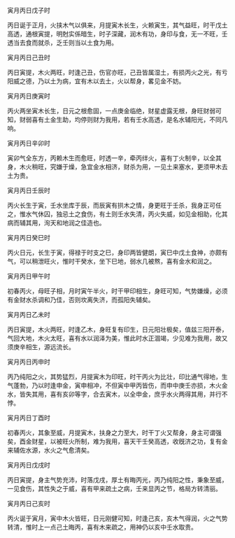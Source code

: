 寅月丙日戊子时

丙日诞于正月，火挟木气以俱来，月提寅木长生，火赖寅生，其气益旺，时干戊土高透，通根寅提，明尅实係暗生，时子深藏，润木有功，身印与食，无一不旺，壬透当去食而就杀，乏壬则当以土食为用。

寅月丙日己丑时

丙日寅提，木火两旺，时逢己丑，伤官亦旺，己丑皆属湿土，有损丙火之光，有亏阳威之德，乃以土为病，宜有木以去土，火以帮身，畧见金不妨。

寅月丙日庚寅时

丙火两坐寅木长生，日元之根愈固，一点庚金临绝，财星虚露无根，身旺财弱可知，财弱喜有土金生助，均停则财为我用，若有壬水高透，是名水辅阳光，不同凡响。

寅月丙日辛卯时

寅卯气全东方，丙赖木生而愈旺，时透一辛，牵丙绊火，喜有丁火制辛，以全其身，木火稍旺，究嫌于燥，急宜金水相济，财杀为用，一见土来塞水，更须甲木去土为贵。

寅月丙日壬辰时

丙火长生于寅，壬水坐库于辰，而辰寅有拱木之情，身更旺于壬杀，我身正可任之，惟水气休囚，独忌土之食伤，有土则壬水失清，丙火失威，如见金相助，化其病而辅其用，洵天和地润之佳造也。

寅月丙日癸巳时

丙火日元，长生于寅，得禄于时支之巳，身印两皆健朗，寅巳中戊土食神，亦颇有气，可以稍泄旺火，惟时干癸水，坐下巳地，弱水几被熬，喜有金水和润之。

寅月丙日甲午时

初春丙火，母旺子相，月时寅午半火，时干甲印相生，身旺可知，气势嫌燥，必须有金财水杀调和乃佳，否则坎离失济，而孤阳失辅矣。

寅月丙日乙未时

丙日寅提，木火两旺，时逢乙木，身旺复有印生，日元阳壮极矣，值兹三阳开泰，气回大地，木火太旺，喜有水以润泽为美，惟此时水正涸竭，少见难为我用，故又须庚辛相生，源远流长。

寅月丙日丙申时

丙乃纯阳之火，其势猛烈，月提寅木为印旺，时干丙火为比壮，印比通气得地，生气蓬勃，乃以时逢申金，寅申相冲，不但寅中甲丙皆伤，而申中庚壬亦损，木火金水，皆失其用，喜有亥卯等字，合去寅木，以全申金，庶乎水火两得其用，并行不悖。

寅月丙日丁酉时

初春丙火，其象至威，月提寅木，扶身之力至大，时干丁火又帮身，身主可谓强矣，酉金财星，以被旺火所制，难为我用，喜天干壬癸高透，收旣济之功，复有金来辅佐水源，水火之气愈清矣。

寅月丙日戊戌时

丙日寅提，身主气势充沛，时落戊戌，厚土有晦丙光，丙乃纯阳之性，秉象至威，一见食伤，其性失之于威，喜有甲来疏土之病，壬来显丙之节，格局方转清丽。

寅月丙日己亥时

丙火诞于寅月，寅中木火皆旺，日元刚健可知，时逢己亥，亥木气得润，火之气势转清，惟时上一点己土晦丙，喜有木来疏之，用神仍以亥中壬水取贵。

